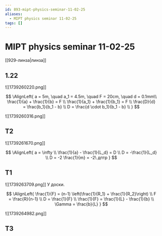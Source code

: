 ```yaml
---
id: 893-mipt-physics-seminar-11-02-25
aliases:
  - MIPT physics seminar 11-02-25
tags: []
---
```

# MIPT physics seminar 11-02-25

[[929-линза|линза]]

## 1.22

![[1739260220.png]]

$$
\AlignLeft{
a = 5m, \quad a_1 = 4.5m, \quad F = 20cm, \quad d = 0.1mm\\
\frac{1}{a} + \frac{1}{b} = F \\
\frac{1}{a_1} + \frac{1}{b_1} = F \\
\frac{D}{d} = \frac{b_1}{b_1 - b} \\
D = \frac{d \cdot b_1}{b_1 - b} \\
}
$$

![[1739260316.png]]

## T2

![[1739261670.png]]

$$
\AlignLeft{
a = \infty \\
\frac{1}{a} - \frac{1}{L_d} = D \\
D = -\frac{1}{L_d} \\
D = -2 \frac{1}{m} = -2\ дптр
}
$$

## T1

![[1739263709.png]]
У доски.

$$
\AlignLeft{
\frac{1}{F} = (n-1) \left(\frac{1}{R_1} + \frac{1}{R_2}\right) \\
F = \frac{R}{n-1} \\
D = \frac{1}{F} \\
\frac{1}{F} = \frac{1}{L} - \frac{1}{b} \\
\Gamma = \frac{b}{L}
}
$$

![[1739264982.png]]

## T3
